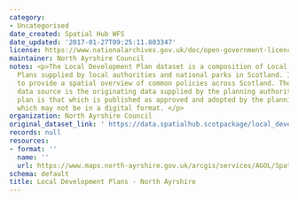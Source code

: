 ```yaml
---
category:
- Uncategorised
date_created: Spatial Hub WFS
date_updated: '2017-01-27T09:25:11.803347'
license: https://www.nationalarchives.gov.uk/doc/open-government-licence/version/3/
maintainer: North Ayrshire Council
notes: <p>The Local Development Plan dataset is a composition of Local Development
  Plans supplied by local authorities and national parks in Scotland. It is intended
  to provide a spatial overview of common policies across Scotland. The authoritative
  data source is the originating data supplied by the planning authority and the authoritative
  plan is that which is published as approved and adopted by the planning authority,
  which may not be in a digital format. </p>
organization: North Ayrshire Council
original_dataset_link: ' https://data.spatialhub.scotpackage/local_development_plans-na'
records: null
resources:
- format: ''
  name: ''
  url: https://www.maps.north-ayrshire.gov.uk/arcgis/services/AGOL/Spatial_Hub/MapServer/WFSServer?request=GetCapabilities&service=WFS
schema: default
title: Local Development Plans - North Ayrshire
---
```

